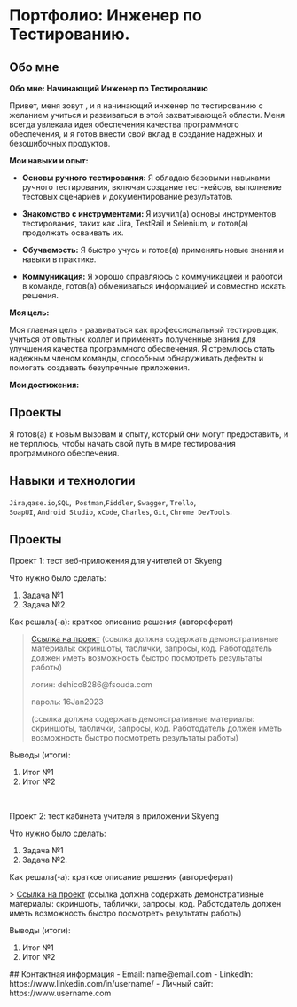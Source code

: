 # Портфолио: Инженер по Тестированию.
## Обо мне 
**Обо мне: Начинающий Инженер по Тестированию**

Привет, меня зовут , и я начинающий инженер по тестированию с желанием учиться и развиваться в этой захватывающей области. Меня всегда увлекала идея обеспечения качества программного обеспечения, и я готов внести свой вклад в создание надежных и безошибочных продуктов.

**Мои навыки и опыт:**

- **Основы ручного тестирования:** Я обладаю базовыми навыками ручного тестирования, включая создание тест-кейсов, выполнение тестовых сценариев и документирование результатов.

- **Знакомство с инструментами:** Я изучил(а) основы инструментов тестирования, таких как Jira, TestRail и Selenium, и готов(а) продолжать осваивать их.

- **Обучаемость:** Я быстро учусь и готов(а) применять новые знания и навыки в практике.

- **Коммуникация:** Я хорошо справляюсь с коммуникацией и работой в команде, готов(а) обмениваться информацией и совместно искать решения.

**Моя цель:**

Моя главная цель - развиваться как профессиональный тестировщик, учиться от опытных коллег и применять полученные знания для улучшения качества программного обеспечения. Я стремлюсь стать надежным членом команды, способным обнаруживать дефекты и помогать создавать безупречные приложения.

**Мои достижения:**
## Проекты


Я готов(а) к новым вызовам и опыту, который они могут предоставить, и не терплюсь, чтобы начать свой путь в мире тестирования программного обеспечения.
## Навыки и технологии
``Jira``,``qase.io``,``SQL``,`` Postman``,``Fiddler``, ``Swagger``, ``Trello``, <br>
``SoapUI``, ``Android Studio``, ``xCode``, ``Charles``, ``Git``, ``Chrome DevTools``.
## Проекты
<p> Проект 1: тест веб-приложения для учителей от Skyeng</p>
<p>Что нужно было сделать:<p>
<ol>
  <li>Задача №1</li>
  <li>Задача №2.</li>
</ol>
<p>Как решала(-а): краткое описание решения (автореферат)<p>

> <a href="https://testqa35.atlassian.net/wiki/spaces/MP/pages/33272/EX1+1">Ссылка на проект</a>
  (ссылка должна содержать демонстративные материалы: скриншоты, таблички, запросы, код. Работодатель должен иметь возможность быстро посмотреть результаты работы)
> <p> логин: dehico8286@fsouda.com </p>
> <p> пароль: 16Jan2023 </p>
> (ссылка должна содержать демонстративные материалы: скриншоты, таблички, запросы, код. Работодатель должен иметь возможность быстро посмотреть результаты работы)
 
 <p>Выводы (итоги):<p>
<ol>
  <li>Итог №1</li>
  <li>Итог №2</li>
</ol>
<br> 
<p> Проект 2: тест кабинета учителя в приложении Skyeng</p>
<p>Что нужно было сделать:<p>
<ol>
  <li>Задача №1</li>
  <li>Задача №2.</li>
</ol>
<p>Как решала(-а): краткое описание решения (автореферат)<p>
>  <a href="https://fogen.notion.site/fogen/1-2-Web-REST-API-Postman-5f1700d11e1840b2a4e244b38cb0190f">Ссылка на проект</a>
  (ссылка должна содержать демонстративные материалы: скриншоты, таблички, запросы, код. Работодатель должен иметь возможность быстро посмотреть результаты работы)
 
 <p>Выводы (итоги):<p>
<ol>
  <li>Итог №1</li>
  <li>Итог №2</li>
</ol>
## Контактная информация
- Email: name@email.com
- LinkedIn: https://www.linkedin.com/in/username/
- Личный сайт: https://www.username.com

